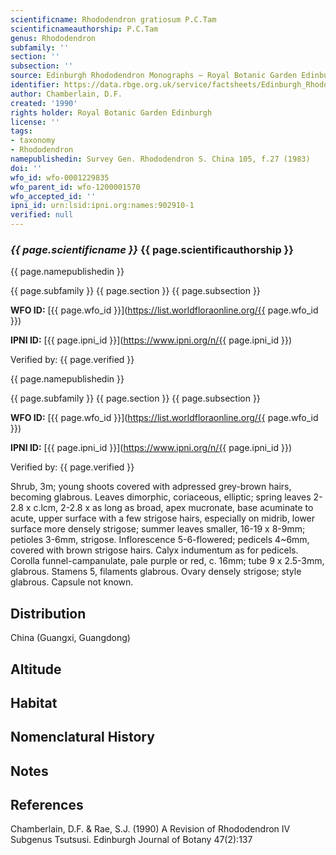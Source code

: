 ```yaml
---
scientificname: Rhododendron gratiosum P.C.Tam
scientificnameauthorship: P.C.Tam
genus: Rhododendron
subfamily: ''
section: ''
subsection: ''
source: Edinburgh Rhododendron Monographs – Royal Botanic Garden Edinburgh
identifier: https://data.rbge.org.uk/service/factsheets/Edinburgh_Rhododendron_Monographs.xhtml
author: Chamberlain, D.F.
created: '1990'
rights holder: Royal Botanic Garden Edinburgh
license: ''
tags:
- taxonomy
- Rhododendron
namepublishedin: Survey Gen. Rhododendron S. China 105, f.27 (1983)
doi: ''
wfo_id: wfo-0001229835
wfo_parent_id: wfo-1200001570
wfo_accepted_id: ''
ipni_id: urn:lsid:ipni.org:names:902910-1
verified: null
---
```

### _{{ page.scientificname }}_ {{ page.scientificauthorship }}
 {{ page.namepublishedin }}

{{ page.subfamily }} {{ page.section }} {{ page.subsection }}

**WFO ID:** [{{ page.wfo_id }}](https://list.worldfloraonline.org/{{ page.wfo_id }})

**IPNI ID:** [{{ page.ipni_id }}](https://www.ipni.org/n/{{ page.ipni_id }})

Verified by: {{ page.verified }}

 {{ page.namepublishedin }}

{{ page.subfamily }} {{ page.section }} {{ page.subsection }}

**WFO ID:** [{{ page.wfo_id }}](https://list.worldfloraonline.org/{{ page.wfo_id }})

**IPNI ID:** [{{ page.ipni_id }}](https://www.ipni.org/n/{{ page.ipni_id }})

Verified by: {{ page.verified }}



Shrub, 3m; young shoots covered with adpressed grey-brown hairs, becoming glabrous. Leaves dimorphic, coriaceous, elliptic; spring leaves 2-2.8 x c.lcm, 2-2.8 x as long as broad, apex mucronate, base acuminate to acute, upper surface with a few strigose hairs, especially on midrib, lower surface more densely strigose; summer leaves smaller, 16-19 x 8-9mm; petioles 3-6mm, strigose. Inflorescence 5-6-flowered; pedicels 4~6mm, covered with brown strigose hairs. Calyx indumentum as for pedicels. Corolla funnel-campanulate, pale purple or red, c. 16mm; tube 9 x 2.5-3mm, glabrous. Stamens 5, filaments glabrous. Ovary densely strigose; style glabrous. Capsule not known.

## Distribution
China (Guangxi, Guangdong)

## Altitude


## Habitat


## Nomenclatural History

                       
## Notes


## References

Chamberlain, D.F. & Rae, S.J. (1990) A Revision of Rhododendron IV Subgenus Tsutsusi. Edinburgh Journal of Botany 47(2):137
